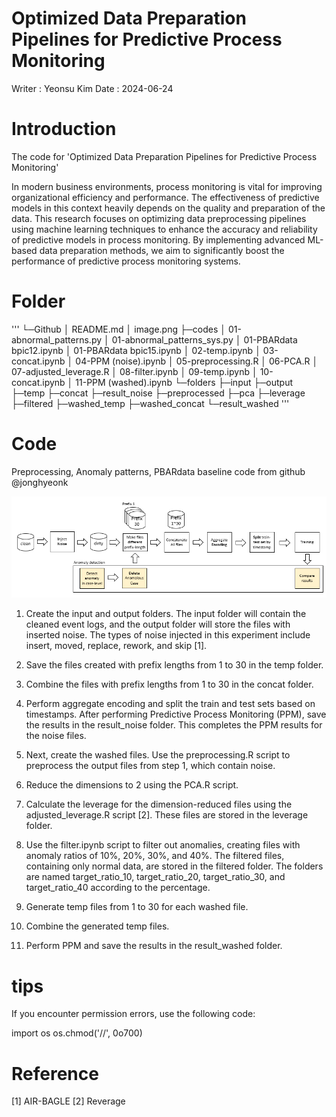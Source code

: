 # Optimized Data Preparation Pipelines for Predictive Process Monitoring
Writer : Yeonsu Kim
Date : 2024-06-24

# Introduction
The code for 'Optimized Data Preparation Pipelines for Predictive Process Monitoring'

In modern business environments, process monitoring is vital for improving organizational efficiency and performance. The effectiveness of predictive models in this context heavily depends on the quality and preparation of the data. This research focuses on optimizing data preprocessing pipelines using machine learning techniques to enhance the accuracy and reliability of predictive models in process monitoring. By implementing advanced ML-based data preparation methods, we aim to significantly boost the performance of predictive process monitoring systems.

# Folder

'''
└─Github
   │  README.md
   │  image.png
   ├─codes
   │      01-abnormal_patterns.py
   │      01-abnormal_patterns_sys.py
   │      01-PBARdata bpic12.ipynb
   │      01-PBARdata bpic15.ipynb
   │      02-temp.ipynb
   │      03-concat.ipynb
   │      04-PPM (noise).ipynb
   │      05-preprocessing.R
   │      06-PCA.R
   │      07-adjusted_leverage.R
   │      08-filter.ipynb
   │      09-temp.ipynb
   │      10-concat.ipynb
   │      11-PPM (washed).ipynb
   └─folders
      ├─input
      ├─output
      ├─temp
      ├─concat
      ├─result_noise
      ├─preprocessed
      ├─pca
      ├─leverage
      ├─filtered
      ├─washed_temp
      ├─washed_concat
      └─result_washed
'''

# Code
Preprocessing, Anomaly patterns, PBARdata baseline code from github @jonghyeonk

![alt text](image.png)

1. Create the input and output folders. The input folder will contain the cleaned event logs, and the output folder will store the files with inserted noise. The types of noise injected in this experiment include insert, moved, replace, rework, and skip [1].

2. Save the files created with prefix lengths from 1 to 30 in the temp folder.

3. Combine the files with prefix lengths from 1 to 30 in the concat folder.

4. Perform aggregate encoding and split the train and test sets based on timestamps. After performing Predictive Process Monitoring (PPM), save the results in the result_noise folder. This completes the PPM results for the noise files.

5. Next, create the washed files. Use the preprocessing.R script to preprocess the output files from step 1, which contain noise.

6. Reduce the dimensions to 2 using the PCA.R script.

7. Calculate the leverage for the dimension-reduced files using the adjusted_leverage.R script [2]. These files are stored in the leverage folder.

8. Use the filter.ipynb script to filter out anomalies, creating files with anomaly ratios of 10%, 20%, 30%, and 40%. The filtered files, containing only normal data, are stored in the filtered folder. The folders are named target_ratio_10, target_ratio_20, target_ratio_30, and target_ratio_40 according to the percentage.

9. Generate temp files from 1 to 30 for each washed file.

10. Combine the generated temp files.

11. Perform PPM and save the results in the result_washed folder.

# tips

If you encounter permission errors, use the following code:

import os
os.chmod('//', 0o700)

# Reference
[1] AIR-BAGLE
[2] Reverage
